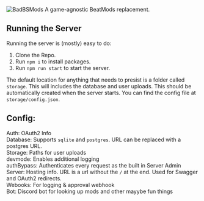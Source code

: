 ![BadBSMods](https://github.com/Saeraphinx/badbsmods/blob/main/assets/banner.png)
A game-agnostic BeatMods replacement.

## Running the Server
Running the server is (mostly) easy to do:
1. Clone the Repo.
2. Run `npm i` to install packages.
3. Run `npm run start` to start the server.

The default location for anything that needs to presist is a folder called `storage`. This will includes the database and user uploads. This should be automatically created when the server starts. You can find the config file at `storage/config.json`.

## Config: 
Auth: OAuth2 Info  
Database: Supports `sqlite` and `postgres`. URL can be replaced with a postgres URL.  
Storage: Paths for user uploads  
devmode: Enables additional logging  
authBypass: Authenticates every request as the built in Server Admin  
Server: Hosting info. URL is a url without the `/` at the end. Used for Swagger and OAuth2 redirects.  
Webooks: For logging & approval webhook  
Bot: Discord bot for looking up mods and other mayybe fun things
